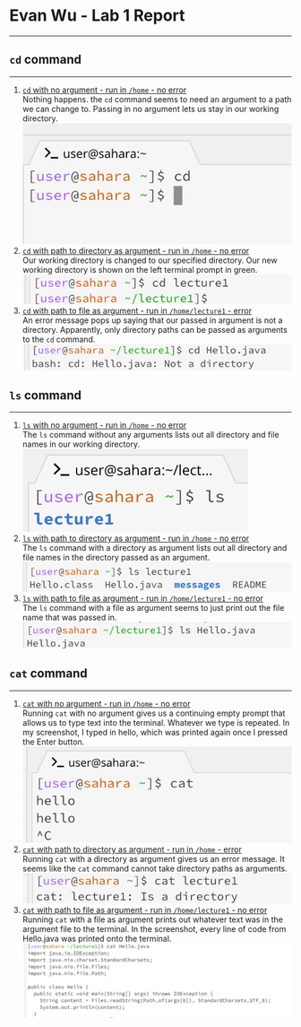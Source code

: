 # Evan Wu - Lab 1 Report
---

## `cd` command
---

1. <u>`cd` with no argument - run in `/home` - no error</u>\
   Nothing happens. the `cd` command seems to need an argument to a path we can change to. Passing in no argument lets us stay in our working directory.
![cd1](lab1images/cd1.jpeg)
2. <u>`cd` with path to directory as argument - run in `/home` - no error</u>\
   Our working directory is changed to our specified directory. Our new working directory is shown on the left terminal prompt in green.
![cd2](lab1images/cd2.jpeg)
3. <u>`cd` with path to file as argument - run in `/home/lecture1` - error</u>\
   An error message pops up saying that our passed in argument is not a directory. Apparently, only directory paths can be passed as arguments
to the `cd` command.
![cd3](lab1images/cd3.jpeg)

## `ls` command
---

1. <u>`ls` with no argument - run in `/home` - no error</u>\
   The `ls` command without any arguments lists out all directory and file names in our working directory.
![ls1](lab1images/ls1.jpeg)
2. <u>`ls` with path to directory as argument - run in `/home` - no error</u>\
   The `ls` command with a directory as argument lists out all directory and file names in the directory passed as an argument.
![ls2](lab1images/ls2.jpeg)
3. <u>`ls` with path to file as argument - run in `/home/lecture1` - no error</u>\
   The `ls` command with a file as argument seems to just print out the file name that was passed in.
![ls3](lab1images/ls3.jpeg)

## `cat` command
---

1. <u>`cat` with no argument - run in `/home` - no error</u>\
   Running `cat` with no argument gives us a continuing empty prompt that allows us to type text into the terminal. Whatever we type is repeated. In my screenshot, I typed in hello, which was printed again once I pressed the Enter button.
![cat1](lab1images/cat1.jpeg)
2. <u>`cat` with path to directory as argument - run in `/home` - error</u>\
   Running `cat` with a directory as argument gives us an error message. It seems like the `cat` command cannot take directory paths as arguments.
![cat2](lab1images/cat2.jpeg)
3. <u>`cat` with path to file as argument - run in `/home/lecture1` - no error</u>\
   Running `cat` with a file as argument prints out whatever text was in the argument file to the terminal. In the screenshot, every line of code from Hello.java was printed onto the terminal.
![cat3](lab1images/cat3.jpeg)
